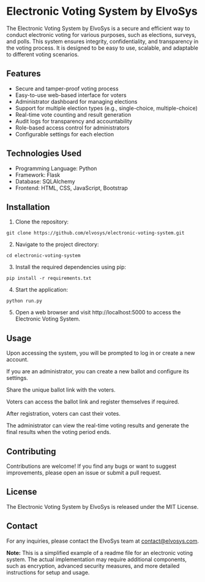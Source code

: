 # Electronic Voting System by ElvoSys

The Electronic Voting System by ElvoSys is a secure and efficient way to conduct electronic voting for various purposes, such as elections, surveys, and polls. This system ensures integrity, confidentiality, and transparency in the voting process. It is designed to be easy to use, scalable, and adaptable to different voting scenarios.
## Features

- Secure and tamper-proof voting process
- Easy-to-use web-based interface for voters
- Administrator dashboard for managing elections
- Support for multiple election types (e.g., single-choice, multiple-choice)
- Real-time vote counting and result generation
- Audit logs for transparency and accountability
- Role-based access control for administrators
- Configurable settings for each election

## Technologies Used
- Programming Language: Python
- Framework: Flask
- Database: SQLAlchemy
- Frontend: HTML, CSS, JavaScript, Bootstrap

## Installation

1. Clone the repository:
```
git clone https://github.com/elvosys/electronic-voting-system.git
```
2. Navigate to the project directory:
```
cd electronic-voting-system
```
3. Install the required dependencies using pip:
```
pip install -r requirements.txt
```
4. Start the application:
```
python run.py
```
5. Open a web browser and visit http://localhost:5000 to access the Electronic Voting System.

## Usage
Upon accessing the system, you will be prompted to log in or create a new account.

If you are an administrator, you can create a new ballot and configure its settings.

Share the unique ballot link with the voters.

Voters can access the ballot link and register themselves if required.

After registration, voters can cast their votes.

The administrator can view the real-time voting results and generate the final results when the voting period ends.

## Contributing
Contributions are welcome! If you find any bugs or want to suggest improvements, please open an issue or submit a pull request.

## License
The Electronic Voting System by ElvoSys is released under the MIT License.

## Contact
For any inquiries, please contact the ElvoSys team at contact@elvosys.com.

<b>Note:</b> This is a simplified example of a readme file for an electronic voting system. The actual implementation may require additional components, such as encryption, advanced security measures, and more detailed instructions for setup and usage.